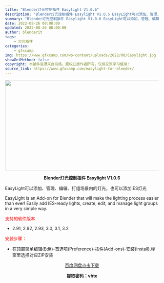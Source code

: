 ```yaml
---
title: "Blender灯光控制插件 Easylight V1.0.6"
description: "Blender灯光控制插件 Easylight V1.0.6 EasyLight可以添加、管理、编辑、打组场景内的灯光，也可以添加IES灯光 EasyLight is an Add-on for Bl..."
summary: "Blender灯光控制插件 Easylight V1.0.6 EasyLight可以添加、管理、编辑、打组场景内的灯光，也可以添加IES灯光 EasyLight is an Add-on for Bl..."
date: 2022-08-26 00:00:00
updated: 2022-08-26 00:00:00
author: blenderit
tags: 
    - 灯光插件
categories:
    - gfxcamp
img: https://www.gfxcamp.com/wp-content/uploads/2022/08/Easylight.jpg
showGetMethod: false
copyright: 本插件资源来自网络，版权归原作者所有，仅供交流学习使用！
source_link: https://www.gfxcamp.com/easylight-for-blender/
---
```

<div><p><img decoding="async" class="aligncenter size-full wp-image-106443" src="https://www.gfxcamp.com/wp-content/uploads/2022/08/Easylight.jpg" data-src="https://www.gfxcamp.com/wp-content/uploads/2022/08/Easylight.jpg" alt="" width="590" height="295" data-srcset="https://www.gfxcamp.com/wp-content/uploads/2022/08/Easylight.jpg 590w, https://www.gfxcamp.com/wp-content/uploads/2022/08/Easylight-150x75.jpg 150w" data-sizes="(max-width: 590px) 100vw, 590px"></p><p style="text-align: center;"><strong>Blender灯光控制插件 Easylight V1.0.6</strong></p><p>EasyLight可以添加、管理、编辑、打组场景内的灯光，也可以添加IES灯光</p><p>EasyLight is an Add-on for Blender that will make the lighting process easier than ever! Easily add IES-ready lights, create, edit, and manage light groups in a very simple way.</p><p><span style="color: #ff0000;">支持的软件版本</span></p><ul>
<li>2.91, 2.92, 2.93, 3.0, 3.1, 3.2</li>
</ul><p><span style="color: #ff0000;">安装步骤：</span></p><ul>
<li>在顶部菜单编辑(Edit)-首选项(Preference)-插件(Add-ons)-安装(Install),弹窗里选择对应ZIP安装</li>
</ul><p style="text-align: center;"><a class="maxbutton-3 maxbutton maxbutton-baidu" target="_blank" rel="noopener" href="https://pan.baidu.com/s/1JRei5rFitZnNCtzZ_hm_XQ?pwd=vhte"><span class="mb-text">百度网盘点击下载</span></a></p><p style="text-align: center;"><strong>提取密码：vhte</strong></p></div>
